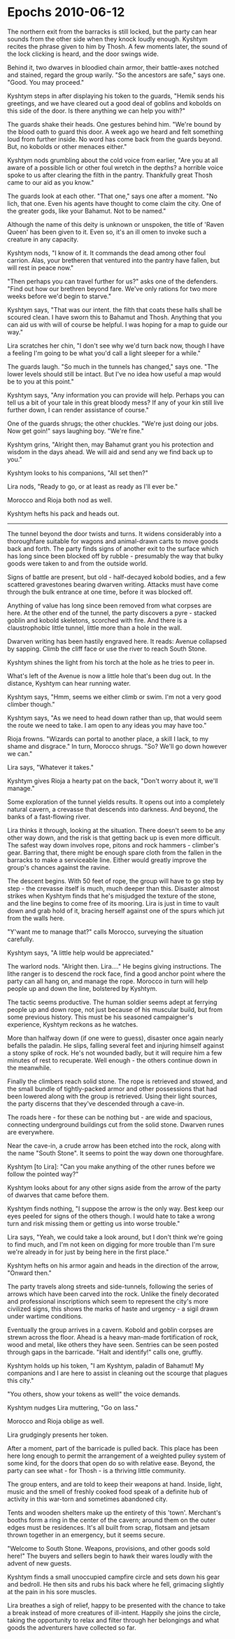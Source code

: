 <!-- TITLE: Epochs 2010-06-12 -->
<!-- SUBTITLE: A game log for Epochs -->

# Epochs 2010-06-12

The northern exit from the barracks is still locked, but the party can hear sounds from the other side when they knock loudly enough. Kyshtym recites the phrase given to him by Thosh. A few moments later, the sound of the lock clicking is heard, and the door swings wide.

Behind it, two dwarves in bloodied chain armor, their battle-axes notched and stained, regard the group warily. "So the ancestors are safe," says one. "Good. You may proceed."

Kyshtym steps in after displaying his token to the guards, "Hemik sends his greetings, and we have cleared out a good deal of goblins and kobolds on this side of the door. Is there anything we can help you with?"

The guards shake their heads. One gestures behind him. "We're bound by the blood oath to guard this door. A week ago we heard and felt something loud from further inside. No word has come back from the guards beyond. But, no kobolds or other menaces either."

Kyshtym nods grumbling about the cold voice from earlier, "Are you at all aware of a possible lich or other foul wretch in the depths? a horrible voice spoke to us after clearing the filth in the pantry. Thankfully great Thosh came to our aid as you know."

The guards look at each other. "That one," says one after a moment. "No lich, that one. Even his agents have thought to come claim the city. One of the greater gods, like your Bahamut. Not to be named."

Although the name of this deity is unknown or unspoken, the title of 'Raven Queen' has been given to it. Even so, it's an ill omen to invoke such a creature in any capacity.

Kyshtym nods, "I know of it. It commands the dead among other foul carrion. Alas, your bretheren that ventured into the pantry have fallen, but will rest in peace now."

"Then perhaps you can travel further for us?" asks one of the defenders. "Find out how our brethren beyond fare. We've only rations for two more weeks before we'd begin to starve."

Kyshtym says, "That was our intent. the filth that coats these halls shall be scoured clean. I have sworn this to Bahamut and Thosh. Anything that you can aid us with will of course be helpful. I was hoping for a map to guide our way."

Lira scratches her chin, "I don't see why we'd turn back now, though I have a feeling I'm going to be what you'd call a light sleeper for a while."

The guards laugh. "So much in the tunnels has changed," says one. "The lower levels should still be intact. But I've no idea how useful a map would be to you at this point."

Kyshtym says, "Any information you can provide will help. Perhaps you can tell us a bit of your tale in this great bloody mess? If any of your kin still live further down, I can render assistance of course."

One of the guards shrugs; the other chuckles. "We're just doing our jobs. Now get goin!" says laughing boy. "We're fine."

Kyshtym grins, "Alright then, may Bahamut grant you his protection and wisdom in the days ahead. We will aid and send any we find back up to you."

Kyshtym looks to his companions, "All set then?"

Lira nods, "Ready to go, or at least as ready as I'll ever be."

Morocco and Rioja both nod as well.

Kyshtym hefts his pack and heads out.

---

The tunnel beyond the door twists and turns. It widens considerably into a thoroughfare suitable for wagons and animal-drawn carts to move goods back and forth. The party finds signs of another exit to the surface which has long since been blocked off by rubble - presumably the way that bulky goods were taken to and from the outside world.

Signs of battle are present, but old - half-decayed kobold bodies, and a few scattered gravestones bearing dwarven writing. Attacks must have come through the bulk entrance at one time, before it was blocked off.

Anything of value has long since been removed from what corpses are here. At the other end of the tunnel, the party discovers a pyre - stacked goblin and kobold skeletons, scorched with fire. And there is a claustrophobic little tunnel, little more than a hole in the wall.

Dwarven writing has been hastily engraved here. It reads: Avenue collapsed by sapping. Climb the cliff face or use the river to reach South Stone.

Kyshtym shines the light from his torch at the hole as he tries to peer in.

What's left of the Avenue is now a little hole that's been dug out. In the distance, Kyshtym can hear running water.

Kyshtym says, "Hmm, seems we either climb or swim. I'm not a very good climber though."

Kyshtym says, "As we need to head down rather than up, that would seem the route we need to take. I am open to any ideas you may have too."

Rioja frowns. "Wizards can portal to another place, a skill I lack, to my shame and disgrace." In turn, Morocco shrugs. "So? We'll go down however we can."

Lira says, "Whatever it takes."

Kyshtym gives Rioja a hearty pat on the back, "Don't worry about it, we'll manage."

Some exploration of the tunnel yields results. It opens out into a completely natural cavern, a crevasse that descends into darkness. And beyond, the banks of a fast-flowing river.

Lira thinks it through, looking at the situation. There doesn't seem to be any other way down, and the risk is that getting back up is even more difficult. The safest way down involves rope, pitons and rock hammers - climber's gear. Barring that, there might be enough spare cloth from the fallen in the barracks to make a serviceable line. Either would greatly improve the group's chances against the ravine.

The descent begins. With 50 feet of rope, the group will have to go step by step - the crevasse itself is much, much deeper than this. Disaster almost strikes when Kyshtym finds that he's misjudged the texture of the stone, and the line begins to come free of its mooring. Lira is just in time to vault down and grab hold of it, bracing herself against one of the spurs which jut from the walls here.

"Y'want me to manage that?" calls Morocco, surveying the situation carefully.

Kyshtym says, "A little help would be appreciated."

The warlord nods. "Alright then. Lira...." He begins giving instructions. The lithe ranger is to descend the rock face, find a good anchor point where the party can all hang on, and manage the rope. Morocco in turn will help people up and down the line, bolstered by Kyshtym.

The tactic seems productive. The human soldier seems adept at ferrying people up and down rope, not just because of his muscular build, but from some previous history. This must be his seasoned campaigner's experience, Kyshtym reckons as he watches.

More than halfway down (if one were to guess), disaster once again nearly befalls the paladin. He slips, falling several feet and injuring himself against a stony spike of rock. He's not wounded badly, but it will require him a few minutes of rest to recuperate. Well enough - the others continue down in the meanwhile.

Finally the climbers reach solid stone. The rope is retrieved and stowed, and the small bundle of tightly-packed armor and other possessions that had been lowered along with the group is retrieved. Using their light sources, the party discerns that they've descended through a cave-in.

The roads here - for these can be nothing but - are wide and spacious, connecting underground buildings cut from the solid stone. Dwarven runes are everywhere.

Near the cave-in, a crude arrow has been etched into the rock, along with the name "South Stone". It seems to point the way down one thoroughfare.

Kyshtym \[to Lira\]: "Can you make anything of the other runes before we follow the pointed way?"

Kyshtym looks about for any other signs aside from the arrow of the party of dwarves that came before them.

Kyshtym finds nothing, "I suppose the arrow is the only way. Best keep our eyes peeled for signs of the others though. I would hate to take a wrong turn and risk missing them or getting us into worse trouble."

Lira says, "Yeah, we could take a look around, but I don't think we're going to find much, and I'm not keen on digging for more trouble than I'm sure we're already in for just by being here in the first place."

Kyshtym hefts on his armor again and heads in the direction of the arrow, "Onward then."

The party travels along streets and side-tunnels, following the series of arrows which have been carved into the rock. Unlike the finely decorated and professional inscriptions which seem to represent the city's more civilized signs, this shows the marks of haste and urgency - a sigil drawn under wartime conditions.

Eventually the group arrives in a cavern. Kobold and goblin corpses are strewn across the floor. Ahead is a heavy man-made fortification of rock, wood and metal, like others they have seen. Sentries can be seen posted through gaps in the barricade. "Halt and identify!" calls one, gruffly.

Kyshtym holds up his token, "I am Kyshtym, paladin of Bahamut! My companions and I are here to assist in cleaning out the scourge that plagues this city."

"You others, show your tokens as well!" the voice demands.

Kyshtym nudges Lira muttering, "Go on lass."

Morocco and Rioja oblige as well.

Lira grudgingly presents her token.

After a moment, part of the barricade is pulled back. This place has been here long enough to permit the arrangement of a weighted pulley system of some kind, for the doors that open do so with relative ease. Beyond, the party can see what - for Thosh - is a thriving little community.

The group enters, and are told to keep their weapons at hand. Inside, light, music and the smell of freshly cooked food speak of a definite hub of activity in this war-torn and sometimes abandoned city.

Tents and wooden shelters make up the entirety of this 'town'. Merchant's booths form a ring in the center of the cavern; around them on the outer edges must be residences. It's all built from scrap, flotsam and jetsam thrown together in an emergency, but it seems secure.

"Welcome to South Stone. Weapons, provisions, and other goods sold here!" The buyers and sellers begin to hawk their wares loudly with the advent of new guests.

Kyshtym finds a small unoccupied campfire circle and sets down his gear and bedroll. He then sits and rubs his back where he fell, grimacing slightly at the pain in his sore muscles.

Lira breathes a sigh of relief, happy to be presented with the chance to take a break instead of more creatures of ill-intent. Happily she joins the circle, taking the opportunity to relax and filter through her belongings and what goods the adventurers have collected so far.